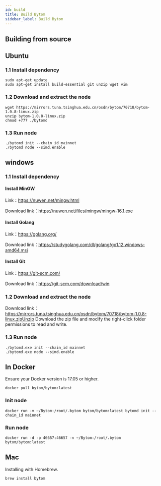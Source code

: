 ```yaml
---
id: build
title: Build Bytom
sidebar_label: Build Bytom
---
```


## Building from source

## Ubuntu

### 1.1 Install dependency

    sudo apt-get update
    sudo apt-get install build-essential git unzip wget vim

### 1.2 Download and extract the node

    wget https://mirrors.tuna.tsinghua.edu.cn/osdn/bytom/70718/bytom-1.0.8-linux.zip
    unzip bytom-1.0.8-linux.zip
    chmod +777 ./bytomd

### 1.3 Run node

    ./bytomd init --chain_id mainnet
    ./bytomd node --simd.enable

## windows

### 1.1 Install dependency

#### Install MinGW
Link：https://nuwen.net/mingw.html

Download link：https://nuwen.net/files/mingw/mingw-16.1.exe

#### Install Golang

Link：https://golang.org/

Download link：https://studygolang.com/dl/golang/go1.12.windows-amd64.msi

#### Install Git

Link：https://git-scm.com/

Download link：https://git-scm.com/download/win

### 1.2 Download and extract the node

Download link：https://mirrors.tuna.tsinghua.edu.cn/osdn/bytom/70718/bytom-1.0.8-linux.zipUnzip Download the zip file and modify the right-click folder permissions to read and write.

### 1.3 Run node

    ./bytomd.exe init --chain_id mainnet
    ./bytomd.exe node --simd.enable

## In Docker

Ensure your Docker version is 17.05 or higher. 

    docker pull bytom/bytom:latest

### Init node

    docker run -v ~/Bytom:/root/.bytom bytom/bytom:latest bytomd init --chain_id mainnet

### Run node

    docker run -d -p 46657:46657 -v ~/Bytom:/root/.bytom bytom/bytom:latest 

## Mac

Installing with Homebrew.

    brew install bytom